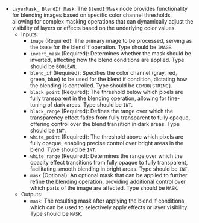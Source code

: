 - `LayerMask_ BlendIf Mask`: The `BlendIfMask` node provides functionality for blending images based on specific color channel thresholds, allowing for complex masking operations that can dynamically adjust the visibility of layers or effects based on the underlying color values.
    - Inputs:
        - `image` (Required): The primary image to be processed, serving as the base for the blend if operation. Type should be `IMAGE`.
        - `invert_mask` (Required): Determines whether the mask should be inverted, affecting how the blend conditions are applied. Type should be `BOOLEAN`.
        - `blend_if` (Required): Specifies the color channel (gray, red, green, blue) to be used for the blend if condition, dictating how the blending is controlled. Type should be `COMBO[STRING]`.
        - `black_point` (Required): The threshold below which pixels are fully transparent in the blending operation, allowing for fine-tuning of dark areas. Type should be `INT`.
        - `black_range` (Required): Defines the range over which the transparency effect fades from fully transparent to fully opaque, offering control over the blend transition in dark areas. Type should be `INT`.
        - `white_point` (Required): The threshold above which pixels are fully opaque, enabling precise control over bright areas in the blend. Type should be `INT`.
        - `white_range` (Required): Determines the range over which the opacity effect transitions from fully opaque to fully transparent, facilitating smooth blending in bright areas. Type should be `INT`.
        - `mask` (Optional): An optional mask that can be applied to further refine the blending operation, providing additional control over which parts of the image are affected. Type should be `MASK`.
    - Outputs:
        - `mask`: The resulting mask after applying the blend if conditions, which can be used to selectively apply effects or layer visibility. Type should be `MASK`.
